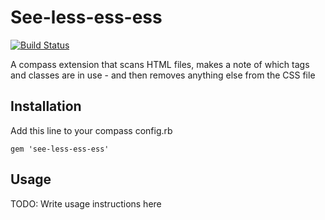 # See-less-ess-ess

[![Build Status](https://travis-ci.org/glenjamin/see-less-ess-ess.png)](https://travis-ci.org/glenjamin/see-less-ess-ess)

A compass extension that scans HTML files, makes a note of which tags and
classes are in use - and then removes anything else from the CSS file

## Installation

Add this line to your compass config.rb

    gem 'see-less-ess-ess'

## Usage

TODO: Write usage instructions here
